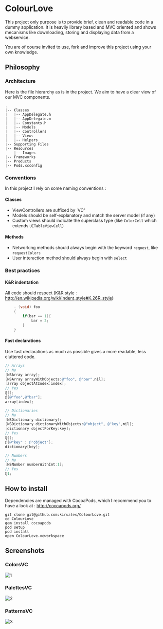 # ColourLove

This project only purpose is to provide brief, clean and readable code in a dummy application.
It is heavily library based and MVC oriented and shows mecanisms like downloading, storing and displaying data from a webservice.

You are of course invited to use, fork and improve this project using your own knowledge.

## Philosophy

### Architecture

Here is the file hierarchy as is in the project. We aim to have a clear view of our MVC components.

```
.
|-- Classes
|   |-- AppDelegate.h
|   |-- AppDelegate.m
|   |-- Constants.h
|   |-- Models
|   |-- Controllers
|   |-- Views
|   |-- Helpers
|-- Supporting Files
|-- Resources
    |-- Images
|-- Frameworks
|-- Products
|-- Pods.xcconfig
```

### Conventions

In this project I rely on some naming conventions :

#### Classes

- ViewControllers are suffixed by 'VC'
- Models should be self-explanatory and match the server model (if any)
- Custom views should indicate the superclass type (like `ColorCell` which extends `UITableViewCell`)

#### Methods

- Networking methods should always begin with the keyword `request`, like `requestColors`
- User interaction method should always begin with `select`

### Best practices

#### K&R indentation

All code should respect (K&R style : <http://en.wikipedia.org/wiki/Indent_style#K.26R_style>)

``` objective-c
	- (void) foo
	{
	    if(bar == 1){
	        bar = 2;
	    }
	}
```

#### Fast declarations

Use fast declarations as much as possible gives a more readable, less cluttered code.

``` objective-c
// Arrays
// No
[NSArray array];
[NSArray arrayWithObjects:@"foo", @"bar",nil];
[array objectAtIndex:index];
// Yes
@[];
@[@"foo",@"bar"];
array[index];

// Dictionaries
// No
[NSDictionary dictionary];
[NSDictionary dictionaryWithObjects:@"object", @"key",nil];
[dictionary objectForKey:key];
// Yes
@{};
@{@"key" : @"object"};
dictionary[key];

// Numbers
// No
[NSNumber numberWithInt:1];
// Yes
@1;
```

## How to install

Dependencies are managed with CocoaPods, which I recommend you to have a look at : http://cocoapods.org/

    git clone git@github.com:kirualex/ColourLove.git
    cd ColourLove
    gem install cocoapods
    pod setup
    pod install
    open ColourLove.xcworkspace



## Screenshots

### ColorsVC
![1](http://i.imgur.com/NjKmLxF.png)
### PalettesVC
![2](http://i.imgur.com/XuCxahd.png)
### PatternsVC
![3](http://i.imgur.com/nSeREk0.png)

